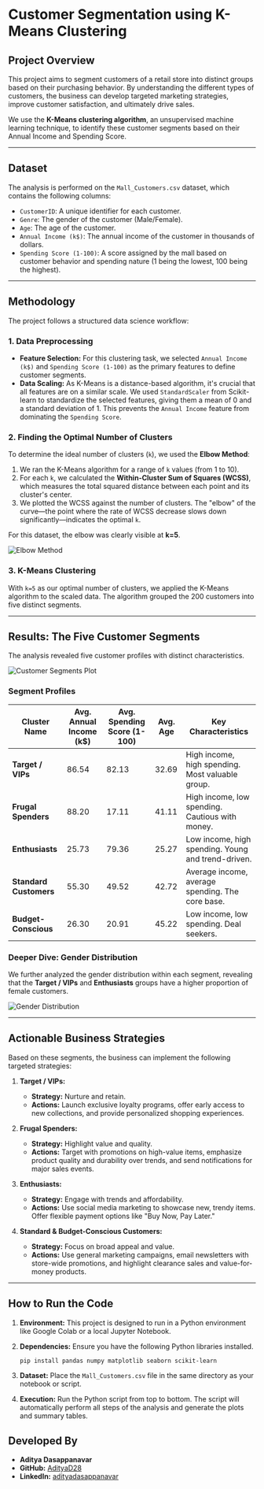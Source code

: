 # Customer Segmentation using K-Means Clustering

## Project Overview

This project aims to segment customers of a retail store into distinct groups based on their purchasing behavior. By understanding the different types of customers, the business can develop targeted marketing strategies, improve customer satisfaction, and ultimately drive sales.

We use the **K-Means clustering algorithm**, an unsupervised machine learning technique, to identify these customer segments based on their Annual Income and Spending Score.

---

## Dataset

The analysis is performed on the `Mall_Customers.csv` dataset, which contains the following columns:

* `CustomerID`: A unique identifier for each customer.
* `Genre`: The gender of the customer (Male/Female).
* `Age`: The age of the customer.
* `Annual Income (k$)`: The annual income of the customer in thousands of dollars.
* `Spending Score (1-100)`: A score assigned by the mall based on customer behavior and spending nature (1 being the lowest, 100 being the highest).

---

## Methodology

The project follows a structured data science workflow:

### 1. Data Preprocessing

* **Feature Selection:** For this clustering task, we selected `Annual Income (k$)` and `Spending Score (1-100)` as the primary features to define customer segments.
* **Data Scaling:** As K-Means is a distance-based algorithm, it's crucial that all features are on a similar scale. We used `StandardScaler` from Scikit-learn to standardize the selected features, giving them a mean of 0 and a standard deviation of 1. This prevents the `Annual Income` feature from dominating the `Spending Score`.

### 2. Finding the Optimal Number of Clusters

To determine the ideal number of clusters (`k`), we used the **Elbow Method**:
1.  We ran the K-Means algorithm for a range of `k` values (from 1 to 10).
2.  For each `k`, we calculated the **Within-Cluster Sum of Squares (WCSS)**, which measures the total squared distance between each point and its cluster's center.
3.  We plotted the WCSS against the number of clusters. The "elbow" of the curve—the point where the rate of WCSS decrease slows down significantly—indicates the optimal `k`.

For this dataset, the elbow was clearly visible at **k=5**.

![Elbow Method](elbow%20method.png)

### 3. K-Means Clustering

With `k=5` as our optimal number of clusters, we applied the K-Means algorithm to the scaled data. The algorithm grouped the 200 customers into five distinct segments.

---

## Results: The Five Customer Segments

The analysis revealed five customer profiles with distinct characteristics.

![Customer Segments Plot](Customer_Segments.png)

### Segment Profiles

| Cluster Name         | Avg. Annual Income (k$) | Avg. Spending Score (1-100) | Avg. Age | Key Characteristics                               |
| -------------------- | ----------------------- | --------------------------- | -------- | ------------------------------------------------- |
| **Target / VIPs** | 86.54                   | 82.13                       | 32.69    | High income, high spending. Most valuable group.  |
| **Frugal Spenders** | 88.20                   | 17.11                       | 41.11    | High income, low spending. Cautious with money.   |
| **Enthusiasts** | 25.73                   | 79.36                       | 25.27    | Low income, high spending. Young and trend-driven.|
| **Standard Customers** | 55.30                   | 49.52                       | 42.72    | Average income, average spending. The core base.  |
| **Budget-Conscious** | 26.30                   | 20.91                       | 45.22    | Low income, low spending. Deal seekers.           |

### Deeper Dive: Gender Distribution

We further analyzed the gender distribution within each segment, revealing that the **Target / VIPs** and **Enthusiasts** groups have a higher proportion of female customers.

![Gender Distribution](Gender%20Distribution%20within%20Each%20Customer%20Segment.png)


---

## Actionable Business Strategies

Based on these segments, the business can implement the following targeted strategies:

1.  **Target / VIPs:**
    * **Strategy:** Nurture and retain.
    * **Actions:** Launch exclusive loyalty programs, offer early access to new collections, and provide personalized shopping experiences.

2.  **Frugal Spenders:**
    * **Strategy:** Highlight value and quality.
    * **Actions:** Target with promotions on high-value items, emphasize product quality and durability over trends, and send notifications for major sales events.

3.  **Enthusiasts:**
    * **Strategy:** Engage with trends and affordability.
    * **Actions:** Use social media marketing to showcase new, trendy items. Offer flexible payment options like "Buy Now, Pay Later."

4.  **Standard & Budget-Conscious Customers:**
    * **Strategy:** Focus on broad appeal and value.
    * **Actions:** Use general marketing campaigns, email newsletters with store-wide promotions, and highlight clearance sales and value-for-money products.

---

## How to Run the Code

1.  **Environment:** This project is designed to run in a Python environment like Google Colab or a local Jupyter Notebook.

2.  **Dependencies:** Ensure you have the following Python libraries installed.
    ```bash
    pip install pandas numpy matplotlib seaborn scikit-learn
    ```

3.  **Dataset:** Place the `Mall_Customers.csv` file in the same directory as your notebook or script.

4.  **Execution:** Run the Python script from top to bottom. The script will automatically perform all steps of the analysis and generate the plots and summary tables.

   ## Developed By

* **Aditya Dasappanavar**
* **GitHub:** [AdityaD28](https://github.com/AdityaD28)
* **LinkedIn:** [adityadasappanavar](https://www.linkedin.com/in/adityadasappanavar/)
